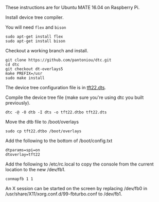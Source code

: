 These instructions are for Ubuntu MATE 16.04 on Raspberry Pi.

Install device tree compiler.

You will need `flex` and `bison`

```
sudo apt-get install flex
sudo apt-get install bison
```

Checkout a working branch and install.

```
git clone https://github.com/pantoniou/dtc.git
cd dtc
git checkout dt-overlays5 
make PREFIX=/usr
sudo make install
```

The device tree configuration file is in [tft22.dts](tft22.dts).

Compile the device tree file (make sure you're using dtc you built previously).

```
dtc -@ -O dtb -I dts -o tft22.dtbo tft22.dts
```

Move the dtb file to /boot/overlays

```
sudo cp tft22.dtbo /boot/overlays
```

Add the following to the bottom of /boot/config.txt

```
dtparams=spi=on
dtoverlay=tft22
```

Add the following to /etc/rc.local to copy the console from the current location to the new /dev/fb1.

```
conmapfb 1 1
```

An X session can be started on the screen by replacing /dev/fb0 in /usr/share/X11/xorg.conf.d/99-fbturbo.conf to /dev/fb1.


